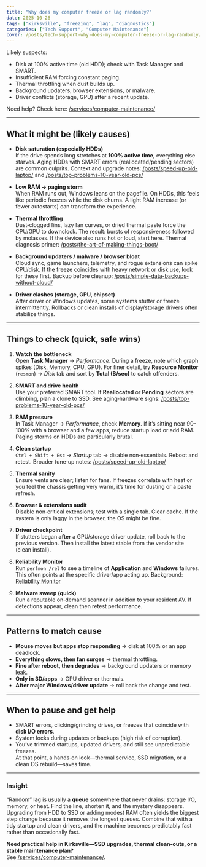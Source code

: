 ```yaml
---
title: "Why does my computer freeze or lag randomly?"
date: 2025-10-26
tags: ["kirksville", "freezing", "lag", "diagnostics"]
categories: ["Tech Support", "Computer Maintenance"]
cover: /posts/tech-support-why-does-my-computer-freeze-or-lag-randomly/images/solve-computer-freeze.webp
---
```


Likely suspects:

- Disk at 100% active time (old HDD); check with Task Manager and SMART.
- Insufficient RAM forcing constant paging.
- Thermal throttling when dust builds up.
- Background updaters, browser extensions, or malware.
- Driver conflicts (storage, GPU) after a recent update.

Need help? Check here: [/services/computer-maintenance/](/services/computer-maintenance/)

---

## What it might be (likely causes)

- **Disk saturation (especially HDDs)**  
  If the drive spends long stretches at **100% active time**, everything else starves. Aging HDDs with SMART errors (reallocated/pending sectors) are common culprits. Context and upgrade notes: [/posts/speed-up-old-laptop/](/posts/speed-up-old-laptop/) and [/posts/top-problems-10-year-old-pcs/](/posts/top-problems-10-year-old-pcs/)

- **Low RAM → paging storm**  
  When RAM runs out, Windows leans on the pagefile. On HDDs, this feels like periodic freezes while the disk churns. A light RAM increase (or fewer autostarts) can transform the experience.

- **Thermal throttling**  
  Dust‑clogged fins, lazy fan curves, or dried thermal paste force the CPU/GPU to downclock. The result: bursts of responsiveness followed by molasses. If the device also runs hot or loud, start here. Thermal diagnosis primer: [/posts/the-art-of-making-things-boot/](/posts/the-art-of-making-things-boot/)

- **Background updaters / malware / browser bloat**  
  Cloud sync, game launchers, telemetry, and rogue extensions can spike CPU/disk. If the freeze coincides with heavy network or disk use, look for these first. Backup before cleanup: [/posts/simple-data-backups-without-cloud/](/posts/simple-data-backups-without-cloud/)

- **Driver clashes (storage, GPU, chipset)**  
  After driver or Windows updates, some systems stutter or freeze intermittently. Rollbacks or clean installs of display/storage drivers often stabilize things.

---

## Things to check (quick, safe wins)

1. **Watch the bottleneck**  
   Open **Task Manager** → *Performance*. During a freeze, note which graph spikes (Disk, Memory, CPU, GPU). For finer detail, try **Resource Monitor** (`resmon`) → *Disk* tab and sort by **Total (B/sec)** to catch offenders.

2. **SMART and drive health**  
   Use your preferred SMART tool. If **Reallocated** or **Pending** sectors are climbing, plan a clone to SSD. See aging‑hardware signs: [/posts/top-problems-10-year-old-pcs/](/posts/top-problems-10-year-old-pcs/)

3. **RAM pressure**  
   In Task Manager → *Performance*, check **Memory**. If it’s sitting near 90–100% with a browser and a few apps, reduce startup load or add RAM. Paging storms on HDDs are particularly brutal.

4. **Clean startup**  
   `Ctrl + Shift + Esc` → *Startup* tab → disable non‑essentials. Reboot and retest. Broader tune‑up notes: [/posts/speed-up-old-laptop/](/posts/speed-up-old-laptop/)

5. **Thermal sanity**  
   Ensure vents are clear; listen for fans. If freezes correlate with heat or you feel the chassis getting very warm, it’s time for dusting or a paste refresh.

6. **Browser & extensions audit**  
   Disable non‑critical extensions; test with a single tab. Clear cache. If the system is only laggy in the browser, the OS might be fine.

7. **Driver checkpoint**  
   If stutters began **after** a GPU/storage driver update, roll back to the previous version. Then install the latest stable from the vendor site (clean install).

8. **Reliability Monitor**  
   Run `perfmon /rel` to see a timeline of **Application** and **Windows** failures. This often points at the specific driver/app acting up. Background: [Reliability Monitor](https://learn.microsoft.com/windows/client-management/troubleshoot/reliability-monitor)

9. **Malware sweep (quick)**  
   Run a reputable on‑demand scanner in addition to your resident AV. If detections appear, clean then retest performance.

---

## Patterns to match cause

- **Mouse moves but apps stop responding** → disk at 100% or an app deadlock.  
- **Everything slows, then fan surges** → thermal throttling.  
- **Fine after reboot, then degrades** → background updaters or memory leak.  
- **Only in 3D/apps** → GPU driver or thermals.  
- **After major Windows/driver update** → roll back the change and test.

---

## When to pause and get help

- SMART errors, clicking/grinding drives, or freezes that coincide with **disk I/O errors**.  
- System locks during updates or backups (high risk of corruption).  
- You’ve trimmed startups, updated drivers, and still see unpredictable freezes.  
At that point, a hands‑on look—thermal service, SSD migration, or a clean OS rebuild—saves time.

---

### Insight
“Random” lag is usually a **queue** somewhere that never drains: storage I/O, memory, or heat. Find the line, shorten it, and the mystery disappears. Upgrading from HDD to SSD or adding modest RAM often yields the biggest step change because it removes the longest queues. Combine that with a tidy startup and clean drivers, and the machine becomes predictably fast rather than occasionally fast.

**Need practical help in Kirksville—SSD upgrades, thermal clean‑outs, or a stable maintenance plan?**  
See [/services/computer-maintenance/](/services/computer-maintenance/).
